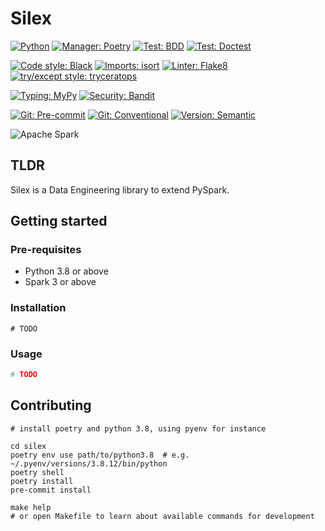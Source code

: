# Silex

[![Python](https://img.shields.io/badge/Python3.8-Python?style=for-the-badge&logo=Python)](https://www.python.org/downloads/release/python-380/)
[![Manager: Poetry](https://img.shields.io/badge/Manager-Poetry-blue?style=for-the-badge)](https://python-poetry.org/)
[![Test: BDD](https://img.shields.io/badge/Test-BDD-critical?style=for-the-badge)](https://github.com/behave/behave)
[![Test: Doctest](https://img.shields.io/badge/Test-Doctest-success?style=for-the-badge)](https://docs.python.org/3/library/doctest.html)

[![Code style: Black](https://img.shields.io/badge/Codestyle-Black-black?style=for-the-badge)](https://github.com/psf/black)
[![Imports: isort](https://img.shields.io/badge/%20imports-isort-%231674b1?style=for-the-badge&labelColor=ef8336)](https://pycqa.github.io/isort/)
[![Linter: Flake8](https://img.shields.io/badge/Linter-Flake8-black?style=for-the-badge)](https://github.com/PyCQA/flake8)
[![try/except style: tryceratops](https://img.shields.io/badge/try%2Fexcept%20style-tryceratops%20%F0%9F%A6%96%E2%9C%A8-black?style=for-the-badge)](https://github.com/guilatrova/tryceratops)

[![Typing: MyPy](https://img.shields.io/badge/Typing-MyPy-blue?style=for-the-badge)](https://github.com/python/mypy)
[![Security: Bandit](https://img.shields.io/badge/Security-Bandit-critical?style=for-the-badge)](https://github.com/PyCQA/bandit)


[![Git: Pre-commit](https://img.shields.io/badge/pre--commit-enabled-brightgreen?logo=pre-commit&style=for-the-badge&logoColor=white)](https://pre-commit.com/)
[![Git: Conventional](https://img.shields.io/badge/Git-conventional-ff69b4?style=for-the-badge)](https://www.conventionalcommits.org)
[![Version: Semantic](https://img.shields.io/badge/Version-Semantic-black?style=for-the-badge)](https://semver.org/)

![Apache Spark](https://img.shields.io/static/v1?style=for-the-badge&message=Apache+Spark+%20+3&color=E25A1C&logo=Apache+Spark&logoColor=FFFFFF&label=)

## TLDR

Silex is a Data Engineering library to extend PySpark.

## Getting started

### Pre-requisites

- Python 3.8 or above
- Spark 3 or above

### Installation

```shell
# TODO
```

### Usage

```python
# TODO
```

## Contributing

```shell
# install poetry and python 3.8, using pyenv for instance

cd silex
poetry env use path/to/python3.8  # e.g. ~/.pyenv/versions/3.8.12/bin/python
poetry shell
poetry install
pre-commit install

make help
# or open Makefile to learn about available commands for development
```
